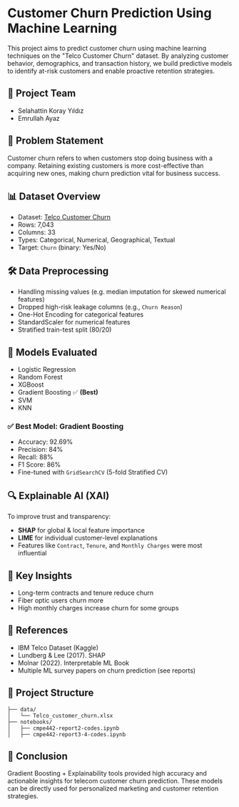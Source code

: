 
# Customer Churn Prediction Using Machine Learning

This project aims to predict customer churn using machine learning techniques on the "Telco Customer Churn" dataset. By analyzing customer behavior, demographics, and transaction history, we build predictive models to identify at-risk customers and enable proactive retention strategies.

## 🧠 Project Team
- Selahattin Koray Yıldız
- Emrullah Ayaz

## 🧩 Problem Statement
Customer churn refers to when customers stop doing business with a company. Retaining existing customers is more cost-effective than acquiring new ones, making churn prediction vital for business success.

## 📊 Dataset Overview
- Dataset: [Telco Customer Churn](https://www.kaggle.com/datasets/yeanzc/telco-customer-churn-ibm-dataset)
- Rows: 7,043
- Columns: 33
- Types: Categorical, Numerical, Geographical, Textual
- Target: `Churn` (binary: Yes/No)

## 🛠 Data Preprocessing
- Handling missing values (e.g. median imputation for skewed numerical features)
- Dropped high-risk leakage columns (e.g., `Churn Reason`)
- One-Hot Encoding for categorical features
- StandardScaler for numerical features
- Stratified train-test split (80/20)

## 🤖 Models Evaluated
- Logistic Regression
- Random Forest
- XGBoost
- Gradient Boosting ✅ **(Best)**
- SVM
- KNN

### ✅ Best Model: Gradient Boosting
- Accuracy: 92.69%
- Precision: 84%
- Recall: 88%
- F1 Score: 86%
- Fine-tuned with `GridSearchCV` (5-fold Stratified CV)

## 🔍 Explainable AI (XAI)
To improve trust and transparency:
- **SHAP** for global & local feature importance
- **LIME** for individual customer-level explanations
- Features like `Contract`, `Tenure`, and `Monthly Charges` were most influential

## 🧠 Key Insights
- Long-term contracts and tenure reduce churn
- Fiber optic users churn more
- High monthly charges increase churn for some groups

## 📎 References
- IBM Telco Dataset (Kaggle)
- Lundberg & Lee (2017). SHAP
- Molnar (2022). Interpretable ML Book
- Multiple ML survey papers on churn prediction (see reports)

## 📁 Project Structure
```
├── data/
│   └── Telco_customer_churn.xlsx
├── notebooks/
│   ├── cmpe442-report2-codes.ipynb
│   ├── cmpe442-report3-4-codes.ipynb

```

## 📌 Conclusion
Gradient Boosting + Explainability tools provided high accuracy and actionable insights for telecom customer churn prediction. These models can be directly used for personalized marketing and customer retention strategies.
